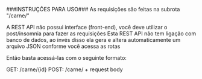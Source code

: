 ###INSTRUÇÕES PARA USO###
As requisições são feitas na subrota "/carne/"

A REST API não possui interface (front-end), você deve utilizar o post/insomnia para fazer as requisições
Esta REST API não tem ligação com banco de dados, ao invés disso ela gera e altera automaticamente um arquivo JSON conforme você acessa as rotas 

Então basta acessá-las com o seguinte formato:

GET: /carne/{id}
POST: /carne/ + request body 
